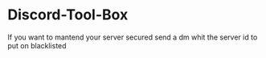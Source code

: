 # Discord-Tool-Box


If you want to mantend your server secured send a dm whit the server id to put on blacklisted
